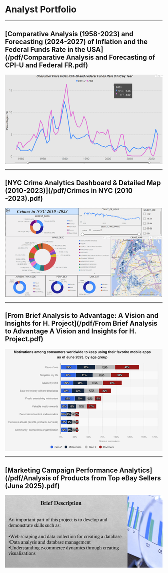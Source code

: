 # Analyst Portfolio

---

## [Comparative Analysis (1958-2023) and Forecasting (2024-2027) of Inflation and the Federal Funds Rate in the USA](/pdf/Comparative Analysis and Forecasting of CPI-U and Federal FR.pdf)

<img src="images/Screenshot 2024-05-08 135637.png?raw=true"/>

---

## [NYC Crime Analytics Dashboard & Detailed Map (2010-2023)](/pdf/Crimes in NYC (2010 -2023).pdf)

<img src="images/Screenshot 2024-07-20 235820.png?raw=true"/>

---

## [From Brief Analysis to Advantage: A Vision and Insights for H. Project](/pdf/From Brief Analysis to Advantage A Vision and Insights for H. Project.pdf)

<img src="images/Screenshot 2025-05-27 163620.png?raw=true"/>

---

## [Marketing Campaign Performance Analytics](/pdf/Analysis of Products from Top eBay Sellers (June 2025).pdf)

<img src="images/Screenshot 2024-07-27 124324.png?raw=true"/>
